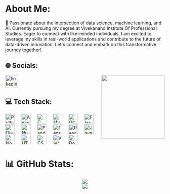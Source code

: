 

#  About Me:
🌱 Passionate about the intersection of data science, machine learning, and AI. Currently pursuing my degree at Vivekanand Institute Of Professional Studies. Eager to connect with like-minded individuals, I am excited to leverage my skills in real-world applications and contribute to the future of data-driven innovation. Let's connect and embark on this transformative journey together!<br>

## 🌐 Socials:
<a href='https://www.linkedin.com/in/shivang-rustagi-aa0a8724a/'>
<img src="https://cdn.jsdelivr.net/gh/devicons/devicon/icons/linkedin/linkedin-original.svg" height="40" alt="linkedin logo"/>
</a>
<img align="right" height="200" src="https://images.squarespace-cdn.com/content/v1/5feb53185d3dab691b47361b/1609930650139-9NRI63XUJ29Y7E9LEA9G/12eca-machine-learning.gif"  />

## 💻 Tech Stack:
<div align="left">
  <img src="https://cdn.jsdelivr.net/gh/devicons/devicon/icons/python/python-original.svg" height="30" alt="Python" /> <img width="12" /> <img src="https://cdn.jsdelivr.net/gh/devicons/devicon/icons/anaconda/anaconda-original.svg" height="30" alt="Anaconda" /> <img width="12" /> <img src="https://cdn.jsdelivr.net/gh/devicons/devicon/icons/c/c-original.svg" height="30" alt="C" /> <img width="12" /> <img src="https://cdn.jsdelivr.net/gh/devicons/devicon/icons/mysql/mysql-original.svg" height="30" alt="MySQL" /> <img width="12" /> <img src="https://cdn.jsdelivr.net/gh/devicons/devicon/icons/git/git-original.svg" height="30" alt="Git" /> <img width="12" /> <img src="https://cdn.jsdelivr.net/gh/devicons/devicon/icons/flask/flask-original.svg" height="30" alt="Flask" /> <img width="12" /> <img src="https://cdn.jsdelivr.net/gh/devicons/devicon/icons/django/django-plain.svg" height="30" alt="Django" /> <img width="12" /> <img src="https://cdn.jsdelivr.net/gh/devicons/devicon/icons/numpy/numpy-original.svg" height="30" alt="NumPy" /> <img width="12" /> <img src="https://cdn.jsdelivr.net/gh/devicons/devicon/icons/pandas/pandas-original.svg" height="30" alt="Pandas" /> <img width="12" /> <img src="https://cdn.jsdelivr.net/gh/devicons/devicon/icons/tensorflow/tensorflow-original.svg" height="30" alt="TensorFlow" /> <img width="12" /> <img src="https://cdn.jsdelivr.net/gh/devicons/devicon/icons/react/react-original.svg" height="30" alt="React" /> <img width="12" /> <img src="https://cdn.jsdelivr.net/gh/devicons/devicon/icons/javascript/javascript-original.svg" height="30" alt="JavaScript" /> <img width="12" /> <img src="https://cdn.jsdelivr.net/gh/devicons/devicon/icons/nodejs/nodejs-original.svg" height="30" alt="NodeJS" /> <img width="12" /> <img src="https://cdn.jsdelivr.net/gh/devicons/devicon/icons/html5/html5-original.svg" height="30" alt="HTML5" /> <img width="12" /> <img src="https://cdn.jsdelivr.net/gh/devicons/devicon/icons/css3/css3-original.svg" height="30" alt="CSS3" /> <img width="12" /> <img src="https://cdn.jsdelivr.net/gh/devicons/devicon/icons/vscode/vscode-original.svg" height="30" alt="VSCode" /> <img width="12" /> <img src="https://cdn.jsdelivr.net/gh/devicons/devicon/icons/docker/docker-original.svg" height="30" alt="Docker" />
</div>

# 📊 GitHub Stats:
<div align="center">


![](https://github-readme-streak-stats.herokuapp.com/?user=ShivangRustagi04&theme=vision-friendly-dark&hide_border=false)<br/>
![](https://github-readme-stats.vercel.app/api/top-langs/?username=ShivangRustagi04&theme=vision-friendly-dark&hide_border=false&include_all_commits=true&count_private=true&layout=compact)

</div>

